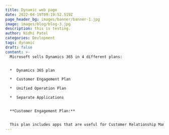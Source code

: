 ```yaml
---
title: Dynamic web page
date: 2022-04-19T09:19:52.519Z
page_header_bg: images/banner/banner-1.jpg
image: images/blog/blog-3.jpg
description: this is testing.
author: Nidhi Patel
categories: Devlopment
tags: dynamic
draft: false
content: >-
  Microsoft sells Dynamics 365 in 4 different plans:


  *  Dynamics 365 plan

  *  Customer Engagement Plan

  *  Unified Operation Plan

  *  Separate Applications


  **Customer Engagement Plan:**


  This plan includes apps that are useful for Customer Relationship Management (CRM), such as Sales, Customer Service, Project Service Automation, and Field Service.
---
```

